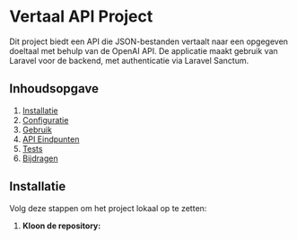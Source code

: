 # Vertaal API Project

Dit project biedt een API die JSON-bestanden vertaalt naar een opgegeven doeltaal met behulp van de OpenAI API. De applicatie maakt gebruik van Laravel voor de backend, met authenticatie via Laravel Sanctum.

## Inhoudsopgave

1. [Installatie](#installatie)
2. [Configuratie](#configuratie)
3. [Gebruik](#gebruik)
4. [API Eindpunten](#api-eindpunten)
5. [Tests](#tests)
6. [Bijdragen](#bijdragen)

## Installatie

Volg deze stappen om het project lokaal op te zetten:

1. **Kloon de repository:**

   
